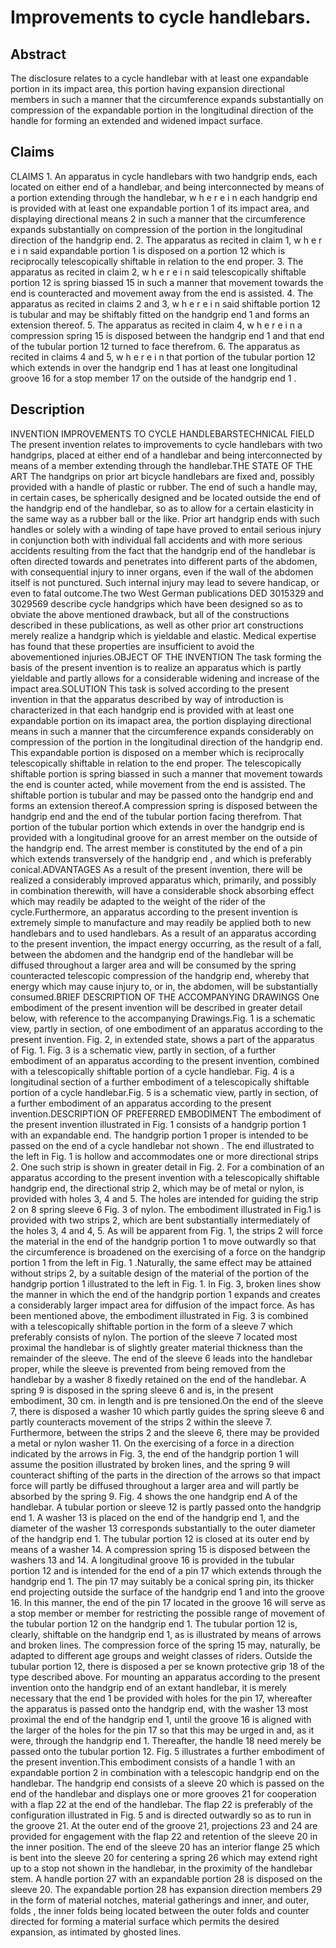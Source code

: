 # Improvements to cycle handlebars.

## Abstract
The disclosure relates to a cycle handlebar with at least one expandable portion in its impact area, this portion having expansion directional members in such a manner that the circumference expands substantially on compression of the expandable portion in the longitudinal direction of the handle for forming an extended and widened impact surface.

## Claims
CLAIMS 1. An apparatus in cycle handlebars with two handgrip ends, each located on either end of a handlebar, and being interconnected by means of a portion extending through the handlebar, w h e r e i n each handgrip end is provided with at least one expandable portion 1 of its impact area, and displaying directional means 2 in such a manner that the circumference expands substantially on compression of the portion in the longitudinal direction of the handgrip end. 2. The apparatus as recited in claim 1, w h e r e i n said expandable portion 1 is disposed on a portion 12 which is reciprocally telescopically shiftable in relation to the end proper. 3. The apparatus as recited in claim 2, w h e r e i n said telescopically shiftable portion 12 is spring biassed 15 in such a manner that movement towards the end is counteracted and movement away from the end is assisted. 4. The apparatus as recited in claims 2 and 3, w h e r e i n said shiftable portion 12 is tubular and may be shiftably fitted on the handgrip end 1 and forms an extension thereof. 5. The apparatus as recited in claim 4, w h e r e i n a compression spring 15 is disposed between the handgrip end 1 and that end of the tubular portion 12 turned to face therefrom. 6. The apparatus as recited in claims 4 and 5, w h e r e i n that portion of the tubular portion 12 which extends in over the handgrip end 1 has at least one longitudinal groove 16 for a stop member 17 on the outside of the handgrip end 1 .

## Description
INVENTION IMPROVEMENTS TO CYCLE HANDLEBARSTECHNICAL FIELD The present invention relates to improvements to cycle handlebars with two handgrips, placed at either end of a handlebar and being interconnected by means of a member extending through the handlebar.THE STATE OF THE ART The handgrips on prior art bicycle handlebars are fixed and, possibly provided with a handle of plastic or rubber. The end of such a handle may, in certain cases, be spherically designed and be located outside the end of the handgrip end of the handlebar, so as to allow for a certain elasticity in the same way as a rubber ball or the like. Prior art handgrip ends with such handles or solely with a winding of tape have proved to entail serious injury in conjunction both with individual fall accidents and with more serious accidents resulting from the fact that the handgrip end of the handlebar is often directed towards and penetrates into different parts of the abdomen, with consequential injury to inner organs, even if the wall of the abdomen itself is not punctured. Such internal injury may lead to severe handicap, or even to fatal outcome.The two West German publications DED 3015329 and 3029569 describe cycle handgrips which have been designed so as to obviate the above mentioned drawback, but all of the constructions described in these publications, as well as other prior art constructions merely realize a handgrip which is yieldable and elastic. Medical expertise has found that these properties are insufficient to avoid the abovementioned injuries.OBJECT OF THE INVENTION The task forming the basis of the present invention is to realize an apparatus which is partly yieldable and partly allows for a considerable widening and increase of the impact area.SOLUTION This task is solved according to the present invention in that the apparatus described by way of introduction is characterized in that each handgrip end is provided with at least one expandable portion on its imapact area, the portion displaying directional means in such a manner that the circumference expands considerably on compression of the portion in the longitudinal direction of the handgrip end. This expandable portion is disposed on a member which is reciprocally telescopically shiftable in relation to the end proper. The telescopically shiftable portion is spring biassed in such a manner that movement towards the end is counter acted, while movement from the end is assisted. The shiftable portion is tubular and may be passed onto the handgrip end and forms an extension thereof.A compression spring is disposed between the handgrip end and the end of the tubular portion facing therefrom. That portion of the tubular portion which extends in over the handgrip end is provided with a longitudinal groove for an arrest member on the outside of the handgrip end. The arrest member is constituted by the end of a pin which extends transversely of the handgrip end , and which is preferably conical.ADVANTAGES As a result of the present invention, there will be realized a considerably improved apparatus which, primarily, and possibly in combination therewith, will have a considerable shock absorbing effect which may readily be adapted to the weight of the rider of the cycle.Furthermore, an apparatus according to the present invention is extremely simple to manufacture and may readily be applied both to new handlebars and to used handlebars. As a result of an apparatus according to the present invention, the impact energy occurring, as the result of a fall, between the abdomen and the handgrip end of the handlebar will be diffused throughout a larger area and will be consumed by the spring counteracted telescopic compression of the handgrip end, whereby that energy which may cause injury to, or in, the abdomen, will be substantially consumed.BRIEF DESCRIPTION OF THE ACCOMPANYING DRAWINGS One embodiment of the present invention will be described in greater detail below, with reference to the accompanying Drawings.Fig. 1 is a schematic view, partly in section, of one embodiment of an apparatus according to the present invention. Fig. 2, in extended state, shows a part of the apparatus of Fig. 1. Fig. 3 is a schematic view, partly in section, of a further embodiment of an apparatus according to the present invention, combined with a telescopically shiftable portion of a cycle handlebar. Fig. 4 is a longitudinal section of a further embodiment of a telescopically shiftable portion of a cycle handlebar.Fig. 5 is a schematic view, partly in section, of a further embodiment of an apparatus according to the present invention.DESCRIPTION OF PREFERRED EMBODIMENT The embodiment of the present invention illustrated in Fig. 1 consists of a handgrip portion 1 with an expandable end. The handgrip portion 1 proper is intended to be passed on the end of a cycle handlebar not shown . The end illustrated to the left in Fig. 1 is hollow and accommodates one or more directional strips 2. One such strip is shown in greater detail in Fig. 2. For a combination of an apparatus according to the present invention with a telescopically shiftable handgrip end, the directional strip 2, which may be of metal or nylon, is provided with holes 3, 4 and 5. The holes are intended for guiding the strip 2 on 8 spring sleeve 6 Fig. 3 of nylon. The embodiment illustrated in Fig.1 is provided with two strips 2, which are bent substantially intermediately of the holes 3, 4 and 4, 5. As will be apparent from Fig. 1, the strips 2 will force the material in the end of the handgrip portion 1 to move outwardly so that the circumference is broadened on the exercising of a force on the handgrip portion 1 from the left in Fig. 1 .Naturally, the same effect may be attained without strips 2, by a suitable design of the material of the portion of the handgrip portion 1 illustrated to the left in Fig. 1. In Fig. 3, broken lines show the manner in which the end of the handgrip portion 1 expands and creates a considerably larger impact area for diffusion of the impact force. As has been mentioned above, the embodiment illustrated in Fig. 3 is combined with a telescopically shiftable portion in the form of a sleeve 7 which preferably consists of nylon. The portion of the sleeve 7 located most proximal the handlebar is of slightly greater material thickness than the remainder of the sleeve. The end of the sleeve 6 leads into the handlebar proper, while the sleeve is prevented from being removed from the handlebar by a washer 8 fixedly retained on the end of the handlebar. A spring 9 is disposed in the spring sleeve 6 and is, in the present embodiment, 30 cm. in length and is pre tensioned.On the end of the sleeve 7, there is disposed a washer 10 which partly guides the spring sleeve 6 and partly counteracts movement of the strips 2 within the sleeve 7. Furthermore, between the strips 2 and the sleeve 6, there may be provided a metal or nylon washer 11. On the exercising of a force in a direction indicated by the arrows in Fig. 3, the end of the handgrip portion 1 will assume the position illustrated by broken lines, and the spring 9 will counteract shifting of the parts in the direction of the arrows so that impact force will partly be diffused throughout a larger area and will partly be absorbed by the spring 9. Fig. 4 shows the one handgrip end A of the handlebar. A tubular portion or sleeve 12 is partly passed onto the handgrip end 1. A washer 13 is placed on the end of the handgrip end 1, and the diameter of the washer 13 corresponds substantially to the outer diameter of the handgrip end 1. The tubular portion 12 is closed at its outer end by means of a washer 14. A compression spring 15 is disposed between the washers 13 and 14. A longitudinal groove 16 is provided in the tubular portion 12 and is intended for the end of a pin 17 which extends through the handgrip end 1. The pin 17 may suitably be a conical spring pin, its thicker end projecting outside the surface of the handgrip end 1 and into the groove 16. In this manner, the end of the pin 17 located in the groove 16 will serve as a stop member or member for restricting the possible range of movement of the tubular portion 12 on the handgrip end 1. The tubular portion 12 is, clearly, shiftable on the handgrip end 1, as is illustrated by means of arrows and broken lines. The compression force of the spring 15 may, naturally, be adapted to different age groups and weight classes of riders. Outside the tubular portion 12, there is disposed a per se known protective grip 18 of the type described above. For mounting an apparatus according to the present invention onto the handgrip end of an extant handlebar, it is merely necessary that the end 1 be provided with holes for the pin 17, whereafter the apparatus is passed onto the handgrip end, with the washer 13 most proximal the end of the handgrip end 1, until the groove 16 is aligned with the larger of the holes for the pin 17 so that this may be urged in and, as it were, through the handgrip end 1. Thereafter, the handle 18 need merely be passed onto the tubular portion 12. Fig. 5 illustrates a further embodiment of the present invention.This embodiment consists of a handle 1 with an expandable portion 2 in combination with a telescopic handgrip end on the handlebar. The handgrip end consists of a sleeve 20 which is passed on the end of the handlebar and displays one or more grooves 21 for cooperation with a flap 22 at the end of the handlebar. The flap 22 is preferably of the configuration illustrated in Fig. 5 and is directed outwardly so as to run in the groove 21. At the outer end of the groove 21, projections 23 and 24 are provided for engagement with the flap 22 and retention of the sleeve 20 in the inner position. The end of the sleeve 20 has an interior flange 25 which is bent into the sleeve 20 for centering a spring 26 which may extend right up to a stop not shown in the handlebar, in the proximity of the handlebar stem. A handle portion 27 with an expandable portion 28 is disposed on the sleeve 20. The expandable portion 28 has expansion direction members 29 in the form of material notches, material gatherings and inner, and outer, folds , the inner folds being located between the outer folds and counter directed for forming a material surface which permits the desired expansion, as intimated by ghosted lines.